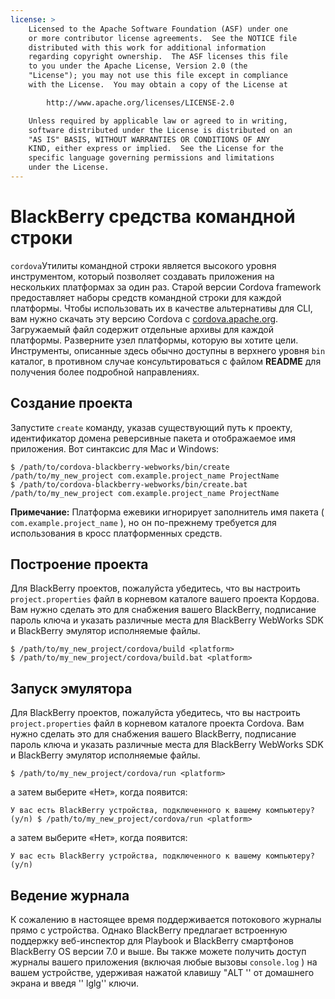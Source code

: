 ```yaml
---
license: >
    Licensed to the Apache Software Foundation (ASF) under one
    or more contributor license agreements.  See the NOTICE file
    distributed with this work for additional information
    regarding copyright ownership.  The ASF licenses this file
    to you under the Apache License, Version 2.0 (the
    "License"); you may not use this file except in compliance
    with the License.  You may obtain a copy of the License at

        http://www.apache.org/licenses/LICENSE-2.0

    Unless required by applicable law or agreed to in writing,
    software distributed under the License is distributed on an
    "AS IS" BASIS, WITHOUT WARRANTIES OR CONDITIONS OF ANY
    KIND, either express or implied.  See the License for the
    specific language governing permissions and limitations
    under the License.
---
```


# BlackBerry средства командной строки

`cordova`Утилиты командной строки является высокого уровня инструментом, который позволяет создавать приложения на нескольких платформах за один раз. Старой версии Cordova framework предоставляет наборы средств командной строки для каждой платформы. Чтобы использовать их в качестве альтернативы для CLI, вам нужно скачать эту версию Cordova с [cordova.apache.org][1]. Загружаемый файл содержит отдельные архивы для каждой платформы. Разверните узел платформы, которую вы хотите цели. Инструменты, описанные здесь обычно доступны в верхнего уровня `bin` каталог, в противном случае консультироваться с файлом **README** для получения более подробной направлениях.

 [1]: http://cordova.apache.org

## Создание проекта

Запустите `create` команду, указав существующий путь к проекту, идентификатор домена реверсивные пакета и отображаемое имя приложения. Вот синтаксис для Mac и Windows:

    $ /path/to/cordova-blackberry-webworks/bin/create /path/to/my_new_project com.example.project_name ProjectName
    $ /path/to/cordova-blackberry-webworks/bin/create.bat /path/to/my_new_project com.example.project_name ProjectName
    

**Примечание:** Платформа ежевики игнорирует заполнитель имя пакета ( `com.example.project_name` ), но он по-прежнему требуется для использования в кросс платформенных средств.

## Построение проекта

Для BlackBerry проектов, пожалуйста убедитесь, что вы настроить `project.properties` файл в корневом каталоге вашего проекта Кордова. Вам нужно сделать это для снабжения вашего BlackBerry, подписание пароль ключа и указать различные места для BlackBerry WebWorks SDK и BlackBerry эмулятор исполняемые файлы.

    $ /path/to/my_new_project/cordova/build <platform>
    $ /path/to/my_new_project/cordova/build.bat <platform>
    

## Запуск эмулятора

Для BlackBerry проектов, пожалуйста убедитесь, что вы настроить `project.properties` файл в корневом каталоге проекта Cordova. Вам нужно сделать это для снабжения вашего BlackBerry, подписание пароль ключа и указать различные места для BlackBerry WebWorks SDK и BlackBerry эмулятор исполняемые файлы.

    $ /path/to/my_new_project/cordova/run <platform>
    

а затем выберите «Нет», когда появится:

    У вас есть BlackBerry устройства, подключенного к вашему компьютеру? (y/n) $ /path/to/my_new_project/cordova/run <platform>
    

а затем выберите «Нет», когда появится:

    У вас есть BlackBerry устройства, подключенного к вашему компьютеру? (y/n)
    

## Ведение журнала

К сожалению в настоящее время поддерживается потокового журналы прямо с устройства. Однако BlackBerry предлагает встроенную поддержку веб-инспектор для Playbook и BlackBerry смартфонов BlackBerry OS версии 7.0 и выше. Вы также можете получить доступ журналы вашего приложения (включая любые вызовы `console.log` ) на вашем устройстве, удерживая нажатой клавишу "ALT '' от домашнего экрана и введя '' lglg'' ключи.